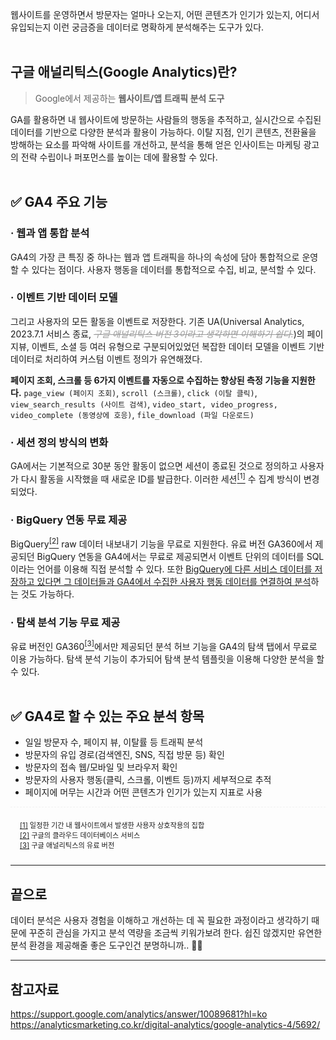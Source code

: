 <p>웹사이트를 운영하면서 방문자는 얼마나 오는지, 어떤 콘텐츠가 인기가 있는지, 어디서 유입되는지 이런 궁금증을 데이터로 명확하게 분석해주는 도구가 있다.
<br /><br /></p>
<h2 id="구글-애널리틱스google-analytics란">구글 애널리틱스(Google Analytics)란?</h2>
<blockquote>
<p>Google에서 제공하는 <strong>웹사이트/앱 트래픽 분석 도구</strong></p>
</blockquote>
<p>GA를 활용하면 내 웹사이트에 방문하는 사람들의 행동을 추적하고, 실시간으로 수집된 데이터를 기반으로 다양한 분석과 활용이 가능하다. 이탈 지점, 인기 콘텐츠, 전환율을 방해하는 요소를 파악해 사이트를 개선하고, 분석을 통해 얻은 인사이트는 마케팅 광고의 전략 수립이나 퍼포먼스를 높이는 데에 활용할 수 있다.
<br /><br /></p>
<h2 id="✅-ga4-주요-기능">✅ GA4 주요 기능</h2>
<h3 id="·-웹과-앱-통합-분석">· 웹과 앱 통합 분석</h3>
<p>GA4의 가장 큰 특징 중 하나는 웹과 앱 트래픽을 하나의 속성에 담아 통합적으로 운영할 수 있다는 점이다. 사용자 행동을 데이터를 통합적으로 수집, 비교, 분석할 수 있다.</p>
<h3 id="·-이벤트-기반-데이터-모델">· 이벤트 기반 데이터 모델</h3>
<p>그리고 사용자의 모든 활동을 이벤트로 저장한다. 기존 UA(Universal Analytics, 2023.7.1 서비스 종료, <span style="color: #999;"><del><em>구글 애널리틱스 버전 3이라고 생각하면 이해하기 쉽다.</em></del></span>)의 페이지뷰, 이벤트, 소셜 등 여러 유형으로 구분되어있었던 복잡한 데이터 모델을 이벤트 기반 데이터로 처리하여 커스텀 이벤트 정의가 유연해졌다.</p>
<p><strong>페이지 조회, 스크롤 등 6가지 이벤트를 자동으로 수집하는 향상된 측정 기능을 지원한다.</strong>
<code>page_view (페이지 조회)</code>, <code>scroll (스크롤)</code>, <code>click (이탈 클릭)</code>, <code>view_search_results (사이트 검색)</code>, <code>video_start, video_progress, video_complete (동영상에 호응)</code>, <code>file_download (파일 다운로드)</code></p>
<h3 id="·-세션-정의-방식의-변화">· 세션 정의 방식의 변화</h3>
<p>GA에서는 기본적으로 30분 동안 활동이 없으면 세션이 종료된 것으로 정의하고 사용자가 다시 활동을 시작했을 때 새로운 ID를 발급한다. 이러한 세션<a href="https://api.velog.io/rss/@iamsuuya#fn-def-1" id="fn-1"><sup>[1]</sup></a> 수 집계 방식이 변경되었다.<br /></p>
<h3 id="·-bigquery-연동-무료-제공">· BigQuery 연동 무료 제공</h3>
<p>BigQuery<a href="https://api.velog.io/rss/@iamsuuya#fn-def-2" id="fn-2"><sup>[2]</sup></a> raw 데이터 내보내기 기능을 무료로 지원한다. 유료 버전 GA360에서 제공되던 BigQuery 연동을 GA4에서는 무료로 제공되면서 이벤트 단위의 데이터를 SQL이라는 언어를 이용해 직접 분석할 수 있다. 또한 <u>BigQuery에 다른 서비스 데이터를 저장하고 있다면 그 데이터들과 GA4에서 수집한 사용자 행동 데이터를 연결하여 분석</u>하는 것도 가능하다.</p>
<h3 id="·-탐색-분석-기능-무료-제공">· 탐색 분석 기능 무료 제공</h3>
<p>유료 버전인 GA360<a href="https://api.velog.io/rss/@iamsuuya#fn-def-3" id="fn-3"><sup>[3]</sup></a>에서만 제공되던 분석 허브 기능을 GA4의 탐색 탭에서 무료로 이용 가능하다. 탐색 분석 기능이 추가되어 탐색 분석 템플릿을 이용해 다양한 분석을 할 수 있다.
<br /><br /></p>
<h2 id="✅-ga4로-할-수-있는-주요-분석-항목">✅ GA4로 할 수 있는 주요 분석 항목</h2>
<ul>
<li>일일 방문자 수, 페이지 뷰, 이탈률 등 트래픽 분석</li>
<li>방문자의 유입 경로(검색엔진, SNS, 직접 방문 등) 확인</li>
<li>방문자의 접속 웹/모바일 및 브라우저 확인</li>
<li>방문자의 사용자 행동(클릭, 스크롤, 이벤트 등)까지 세부적으로 추적</li>
<li>페이지에 머무는 시간과 어떤 콘텐츠가 인기가 있는지 지표로 사용<br />

</li>
</ul>
<div style="font-size: 0.8em; border-top: 1px dashed #f1f1f1; padding: 20px 15px 10px;">
  <a href="https://api.velog.io/rss/@iamsuuya#fn-1" id="fn-def-1">[1]</a> 일정한 기간 내 웹사이트에서 발생한 사용자 상호작용의 집합<br />
  <a href="https://api.velog.io/rss/@iamsuuya#fn-2" id="fn-def-2">[2]</a> 구글의 클라우드 데이터베이스 서비스<br />
  <a href="https://api.velog.io/rss/@iamsuuya#fn-3" id="fn-def-3">[3]</a> 구글 애널리틱스의 유료 버전
</div>


<hr />
<h2 id="끝으로">끝으로</h2>
<p>데이터 분석은 사용자 경험을 이해하고 개선하는 데 꼭 필요한 과정이라고  생각하기 때문에 꾸준히 관심을 가지고 분석 역량을 조금씩 키워가보려 한다. 쉽진 않겠지만 유연한 분석 환경을 제공해줄 좋은 도구인건 분명하니까.. 🥲🤯</p>
<hr />
<h2 id="참고자료">참고자료</h2>
<p><a href="https://support.google.com/analytics/answer/10089681?hl=ko">https://support.google.com/analytics/answer/10089681?hl=ko</a>
<a href="https://analyticsmarketing.co.kr/digital-analytics/google-analytics-4/5692/">https://analyticsmarketing.co.kr/digital-analytics/google-analytics-4/5692/</a></p>